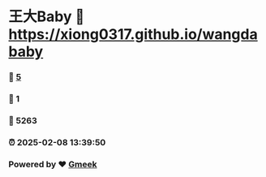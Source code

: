 # 王大Baby :link: https://xiong0317.github.io/wangdababy 
### :page_facing_up: [5](https://xiong0317.github.io/wangdababy/tag.html) 
### :speech_balloon: 1 
### :hibiscus: 5263 
### :alarm_clock: 2025-02-08 13:39:50 
### Powered by :heart: [Gmeek](https://github.com/Meekdai/Gmeek)
